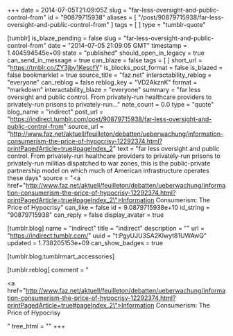 +++
date = 2014-07-05T21:09:05Z
slug = "far-less-oversight-and-public-control-from"
id = "90879715938"
aliases = [ "/post/90879715938/far-less-oversight-and-public-control-from" ]
tags = [ ]
type = "tumblr-quote"

[tumblr]
is_blaze_pending = false
slug = "far-less-oversight-and-public-control-from"
date = "2014-07-05 21:09:05 GMT"
timestamp = 1.404594545e+09
state = "published"
should_open_in_legacy = true
can_send_in_message = true
can_blaze = false
tags = [ ]
short_url = "https://tmblr.co/ZY3jby1KescfY"
is_blocks_post_format = false
is_blazed = false
bookmarklet = true
source_title = "faz.net"
interactability_reblog = "everyone"
can_reblog = false
reblog_key = "VD2AkznK"
format = "markdown"
interactability_blaze = "everyone"
summary = "far less oversight and public control. From privately-run healthcare providers to privately-run prisons to privately-run..."
note_count = 0.0
type = "quote"
blog_name = "indirect"
post_url = "https://indirect.tumblr.com/post/90879715938/far-less-oversight-and-public-control-from"
source_url = "http://www.faz.net/aktuell/feuilleton/debatten/ueberwachung/information-consumerism-the-price-of-hypocrisy-12292374.html?printPagedArticle=true#pageIndex_2"
text = "far less oversight and public control. From privately-run healthcare providers to privately-run prisons to privately-run militias dispatched to war zones, this is the public-private partnership model on which much of American infrastructure operates these days"
source = "<a href=\"http://www.faz.net/aktuell/feuilleton/debatten/ueberwachung/information-consumerism-the-price-of-hypocrisy-12292374.html?printPagedArticle=true#pageIndex_2\">Information Consumerism: The Price of Hypocrisy</a>"
can_like = false
id = 9.0879715938e+10
id_string = "90879715938"
can_reply = false
display_avatar = true

[tumblr.blog]
name = "indirect"
title = "indirect"
description = ""
url = "https://indirect.tumblr.com/"
uuid = "t:PgyUJU3SA2Klwyt81UWAwQ"
updated = 1.738205153e+09
can_show_badges = true

[tumblr.blog.tumblrmart_accessories]

[tumblr.reblog]
comment = "<p><a href=\"http://www.faz.net/aktuell/feuilleton/debatten/ueberwachung/information-consumerism-the-price-of-hypocrisy-12292374.html?printPagedArticle=true#pageIndex_2\">Information Consumerism: The Price of Hypocrisy</a></p>"
tree_html = ""
+++

